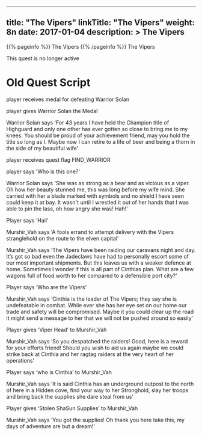 
---
title: "The Vipers"
linkTitle: "The Vipers"
weight: 8n
date: 2017-01-04
description: >
 The Vipers
---

{{% pageinfo %}}
The Vipers
{{% /pageinfo %}}
The Vipers

This quest is no longer active

# Old Quest Script

player receives medal for defeating Warrior Solan

player gives Warrior Solan the Medal

Warrior Solan says 'For 43 years I have held the Champion title of Highguard and only one other has ever gotten so close to bring me to my knees. You should be proud of your achievement friend, may you hold the title so long as I. Maybe now I can retire to a life of beer and being a thorn in the side of my beautiful wife'

player receives quest flag FIND_WARRIOR

player says 'Who is this one?'

Warrior Solan says 'She was as strong as a bear and as vicious as a viper. Oh how her beauty stunned me, this was long before my wife mind. She carried with her a blade marked with symbols and no shield I have seen could keep it at bay. It wasn't until I wrestled it out of her hands that I was able to pin the lass, oh how angry she was! Hah!'

Player says ‘Hail’

Murshir_Vah says ‘A fools errand to attempt delivery with the Vipers stranglehold on the route to the elven capital’

Murshir_Vah says ‘The Vipers have been raiding our caravans night and day. It’s got so bad even the Jadeclaws have had to personally escort some of our most important shipments. But this leaves us with a weaker defence at home. Sometimes I wonder if this is all part of Cinthias plan. What are a few wagons full of food worth to her compared to a defensible port city?’

Player says ‘Who are the Vipers’

Murshir_Vah says ‘Cinthia is the leader of The Vipers; they say she is undefeatable in combat. While ever she has her eye set on our home our trade and safety will be compromised. Maybe it you could clear up the road it might send a message to her that we will not be pushed around so easily’

Player gives ‘Viper Head’ to Murshir_Vah

Murshir_Vah says ‘So you despatched the raiders! Good, here is a reward for your efforts friend! Should you wish to aid us again maybe we could strike back at Cinthia and her ragtag raiders at the very heart of her operations’

Player says ‘who is Cinthia’ to Murshir_Vah

Murshir_Vah says ‘It is said Cinthia has an underground outpost to the north of here in a Hidden cove, find your way to her Stronghold, slay her troops and bring back the supplies she dare steal from us’

Player gives ‘Stolen ShaSun Supplies’ to Murshir_Vah

Murshir_Vah says ‘You got the supplies! Oh thank you here take this, my days of adventure are but a dream!’

